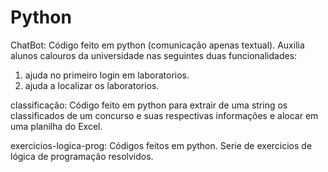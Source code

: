 # Python
ChatBot: Código feito em python (comunicação apenas textual). Auxilia alunos calouros da universidade nas seguintes duas funcionalidades:
1) ajuda no primeiro login em laboratorios.
2) ajuda a localizar os laboratorios.

classificação: Código feito em python para extrair de uma string os classificados de um concurso e suas respectivas informações e alocar em uma planilha do Excel.

exercicios-logica-prog: Códigos feitos em python. Serie de exercicios de lógica de programação resolvidos.
